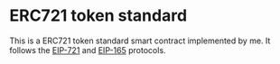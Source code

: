 # ERC721 token standard

This is a ERC721 token standard smart contract implemented by me. It follows the [EIP-721](https://eips.ethereum.org/EIPS/eip-721) and [EIP-165](https://eips.ethereum.org/EIPS/eip-165) protocols.
